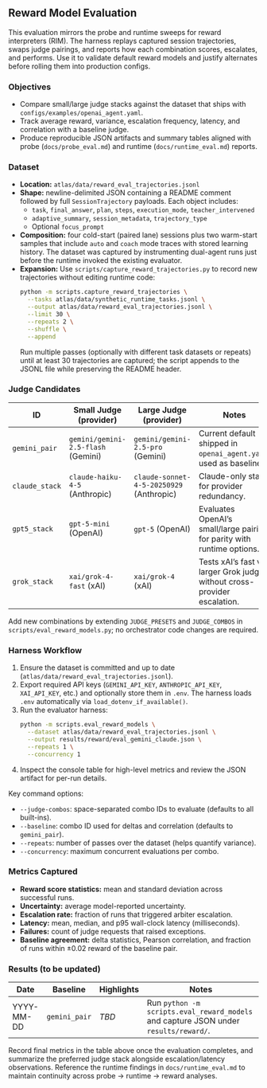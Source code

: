 ## Reward Model Evaluation

This evaluation mirrors the probe and runtime sweeps for reward interpreters (RIM). The harness replays captured session trajectories, swaps judge pairings, and reports how each combination scores, escalates, and performs. Use it to validate default reward models and justify alternates before rolling them into production configs.

### Objectives
- Compare small/large judge stacks against the dataset that ships with `configs/examples/openai_agent.yaml`.
- Track average reward, variance, escalation frequency, latency, and correlation with a baseline judge.
- Produce reproducible JSON artifacts and summary tables aligned with probe (`docs/probe_eval.md`) and runtime (`docs/runtime_eval.md`) reports.

### Dataset
- **Location:** `atlas/data/reward_eval_trajectories.jsonl`
- **Shape:** newline-delimited JSON containing a README comment followed by full `SessionTrajectory` payloads. Each object includes:
  - `task`, `final_answer`, `plan`, `steps`, `execution_mode`, `teacher_intervened`
  - `adaptive_summary`, `session_metadata`, `trajectory_type`
  - Optional `focus_prompt`
- **Composition:** four cold-start (paired lane) sessions plus two warm-start samples that include `auto` and `coach` mode traces with stored learning history. The dataset was captured by instrumenting dual-agent runs just before the runtime invoked the existing evaluator.
- **Expansion:** Use `scripts/capture_reward_trajectories.py` to record new trajectories without editing runtime code:
  ```bash
  python -m scripts.capture_reward_trajectories \
    --tasks atlas/data/synthetic_runtime_tasks.jsonl \
    --output atlas/data/reward_eval_trajectories.jsonl \
    --limit 30 \
    --repeats 2 \
    --shuffle \
    --append
  ```
  Run multiple passes (optionally with different task datasets or repeats) until at least 30 trajectories are captured; the script appends to the JSONL file while preserving the README header.

### Judge Candidates

| ID            | Small Judge (provider)              | Large Judge (provider)               | Notes |
|---------------|-------------------------------------|--------------------------------------|-------|
| `gemini_pair` | `gemini/gemini-2.5-flash` (Gemini)  | `gemini/gemini-2.5-pro` (Gemini)     | Current default shipped in `openai_agent.yaml`; used as baseline. |
| `claude_stack`| `claude-haiku-4-5` (Anthropic)      | `claude-sonnet-4-5-20250929` (Anthropic) | Claude-only stack for provider redundancy. |
| `gpt5_stack`  | `gpt-5-mini` (OpenAI)               | `gpt-5` (OpenAI)                     | Evaluates OpenAI’s small/large pairing for parity with runtime options. |
| `grok_stack`  | `xai/grok-4-fast` (xAI)             | `xai/grok-4` (xAI)                   | Tests xAI’s fast vs. larger Grok judges without cross-provider escalation. |

Add new combinations by extending `JUDGE_PRESETS` and `JUDGE_COMBOS` in `scripts/eval_reward_models.py`; no orchestrator code changes are required.

### Harness Workflow
1. Ensure the dataset is committed and up to date (`atlas/data/reward_eval_trajectories.jsonl`).
2. Export required API keys (`GEMINI_API_KEY`, `ANTHROPIC_API_KEY`, `XAI_API_KEY`, etc.) and optionally store them in `.env`. The harness loads `.env` automatically via `load_dotenv_if_available()`.
3. Run the evaluator harness:
   ```bash
   python -m scripts.eval_reward_models \
     --dataset atlas/data/reward_eval_trajectories.jsonl \
     --output results/reward/eval_gemini_claude.json \
     --repeats 1 \
     --concurrency 1
   ```
4. Inspect the console table for high-level metrics and review the JSON artifact for per-run details.

Key command options:
- `--judge-combos`: space-separated combo IDs to evaluate (defaults to all built-ins).
- `--baseline`: combo ID used for deltas and correlation (defaults to `gemini_pair`).
- `--repeats`: number of passes over the dataset (helps quantify variance).
- `--concurrency`: maximum concurrent evaluations per combo.

### Metrics Captured
- **Reward score statistics:** mean and standard deviation across successful runs.
- **Uncertainty:** average model-reported uncertainty.
- **Escalation rate:** fraction of runs that triggered arbiter escalation.
- **Latency:** mean, median, and p95 wall-clock latency (milliseconds).
- **Failures:** count of judge requests that raised exceptions.
- **Baseline agreement:** delta statistics, Pearson correlation, and fraction of runs within ±0.02 reward of the baseline pair.

### Results (to be updated)

| Date       | Baseline        | Highlights | Notes |
|------------|-----------------|------------|-------|
| YYYY-MM-DD | `gemini_pair`   | _TBD_      | Run `python -m scripts.eval_reward_models` and capture JSON under `results/reward/`. |

Record final metrics in the table above once the evaluation completes, and summarize the preferred judge stack alongside escalation/latency observations. Reference the runtime findings in `docs/runtime_eval.md` to maintain continuity across probe → runtime → reward analyses.
